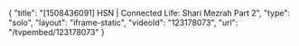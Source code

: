 {
    "title": "[1508436091] HSN | Connected Life: Shari Mezrah Part 2",
    "type": "solo",
    "layout": "iframe-static",
    "videoId": "123178073",
    "url": "\/tvpembed\/123178073"
}